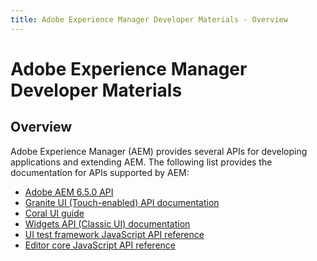 ```yaml
---
title: Adobe Experience Manager Developer Materials - Overview 
---
```


<Hero slots="heading"/> 

# Adobe Experience Manager Developer Materials

## Overview

Adobe Experience Manager (AEM) provides several APIs for developing applications and extending AEM. The following list provides the documentation for APIs supported by AEM:

* [Adobe AEM 6.5.0 API](/javadoc)
* [Granite UI (Touch-enabled) API documentation](/granite-ui/api)
* [Coral UI guide](/coral-ui/coralui3)
* [Widgets API (Classic UI) documentation](/widgets-api)
* [UI test framework JavaScript API reference](/test-api)
* [Editor core JavaScript API reference](/assets-api-content-fragments) 

    